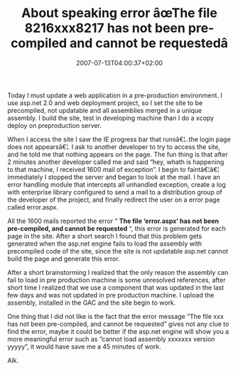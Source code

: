 ﻿---
title: "About speaking error âœThe file 8216xxx8217 has not been pre-compiled and cannot be requestedâ"
description: ""
date: 2007-07-13T04:00:37+02:00
draft: false
tags: [ASPNET]
categories: [ASPNET]
---
Today I must update a web application in a pre-production environment. I use asp.net 2.0 and web deployment project, so I set the site to be precompiled, not updatable and all assemblies merged in a unique assembly. I build the site, test in developing machine than I do a xcopy deploy on preproduction server.

When I access the site I saw the IE progress bar that runsâ€¦..the login page does not appearsâ€¦. I ask to another developer to try to access the site, and he told me that nothing appears on the page. The fun thing is that after 2 minutes another developer called me and said “hey, whath is happening to that machine, I received 1600 mail of exception”. I begin to faintâ€¦â€¦ immediately I stopped the server and began  to look at the mail. I have an error handling module that intercepts all unhandled exception, create a log with enterprise library configured to send a mail to a distribution group of the developer of the project, and finally redirect the user on a error page called error.aspx.

All the 1600 mails reported the error “ **The file ‘error.aspx’ has not been pre-compiled, and cannot be requested** “, this error is generated for each page in the site. After a short search I found that this problem gets generated when the asp.net engine fails to load the assembly with precompiled code of the site, since the site is not updatable asp.net cannot build the page and generate this error.

After a short brainstorming I realized that the only reason the assembly can fail to load in pre production machine is some unresolved references, after short time I realized that we use a component that was updated in the last few days and was not updated in pre production machine. I upload the assembly, installed in the GAC and the site begin to work.

One thing that I did not like is the fact that the error message “The file xxx has not been pre-compiled, and cannot be requested” gives not any clue to find the error, maybe it could be better if the asp.net engine will show you a more meaningful error such as “cannot load assembly xxxxxxx version yyyyy”, it would have save me a 45 minutes of work.

Alk.
